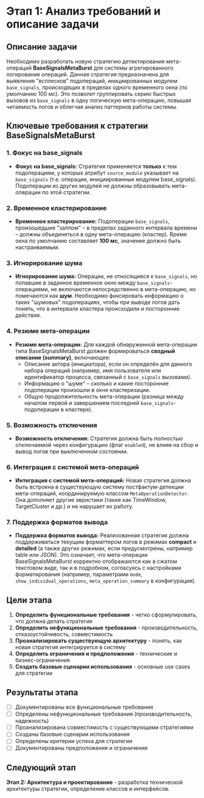 # Этап 1: Анализ требований и описание задачи

## Описание задачи

Необходимо разработать новую стратегию детектирования мета-операций **BaseSignalsMetaBurst** для системы агрегированного логирования операций. Данная стратегия предназначена для выявления "всплесков" подопераций, инициированных модулем `base_signals`, происходящих в пределах одного временного окна (по умолчанию 100 мс). Это позволит группировать серию быстрых вызовов из `base_signals` в одну логическую мета-операцию, повышая читаемость логов и облегчая анализ паттернов работы системы.

## Ключевые требования к стратегии BaseSignalsMetaBurst

### 1. Фокус на base_signals
* **Фокус на base_signals:** Стратегия применяется **только** к тем подоперациям, у которых атрибут `source_module` указывает на `base_signals` (т.е. операции, инициированные модулем base_signals). Подоперации из других модулей не должны образовывать мета-операции по этой стратегии.

### 2. Временное кластерирование
* **Временное кластерирование:** Подоперации `base_signals`, произошедшие "залпом" – в пределах заданного интервала времени – должны объединяться в одну мета-операцию (кластер). Время окна по умолчанию составляет **100 мс**, значение должно быть настраиваемым.

### 3. Игнорирование шума
* **Игнорирование шума:** Операции, не относящиеся к `base_signals`, но попавшие в заданное временное окно между `base_signals`-операциями, не включаются непосредственно в мета-операцию, но помечаются как **шум**. Необходимо фиксировать информацию о таких "шумовых" подоперациях, чтобы при выводе логов дать понять, что в интервале кластера происходили и посторонние действия.

### 4. Резюме мета-операции
* **Резюме мета-операции:** Для каждой обнаруженной мета-операции типа BaseSignalsMetaBurst должен формироваться **сводный описание (summary)**, включающее:
  * Описание актора (инициатора), если он определён для данного набора операций (например, имя пользователя или идентификатор процесса, связанный с `base_signals` вызовами).
  * Информацию о "шуме" – сколько и какие посторонние подоперации произошли в окне кластеризации.
  * Общую продолжительность мета-операции (разница между началом первой и завершением последней `base_signals`-подоперации в кластере).

### 5. Возможность отключения
* **Возможность отключения:** Стратегия должна быть полностью отключаемой через конфигурацию (флаг `enabled`), не влияя на сбор и вывод логов при выключенном состоянии.

### 6. Интеграция с системой мета-операций
* **Интеграция с системой мета-операций:** Новая стратегия должна быть встроена в существующую систему постфактум-детекции мета-операций, координируемую классом `MetaOperationDetector`. Она дополняет другие эвристики (такие как TimeWindow, TargetCluster и др.) и не нарушает их работу.

### 7. Поддержка форматов вывода
* **Поддержка форматов вывода:** Реализованная стратегия должна поддерживаться текущим форматтером логов в режимах **compact** и **detailed** (а также других режимах, если предусмотрены, например table или JSON). Это означает, что мета-операции BaseSignalsMetaBurst корректно отображаются как в сжатом текстовом виде, так и в подробном, согласуясь с настройками форматирования (например, параметрами `mode`, `show_individual_operations`, `meta_operation_summary` в конфигурации).

## Цели этапа

1. **Определить функциональные требования** - четко сформулировать, что должна делать стратегия
2. **Определить нефункциональные требования** - производительность, отказоустойчивость, совместимость
3. **Проанализировать существующую архитектуру** - понять, как новая стратегия интегрируется в систему
4. **Определить ограничения и предположения** - технические и бизнес-ограничения
5. **Создать базовые сценарии использования** - основные use cases для стратегии

## Результаты этапа

- [ ] Документированы все функциональные требования
- [ ] Определены нефункциональные требования (производительность, надежность)
- [ ] Проанализирована совместимость с существующими стратегиями
- [ ] Созданы базовые сценарии использования
- [ ] Определены критерии успеха для стратегии
- [ ] Документированы предположения и ограничения

## Следующий этап

**Этап 2: Архитектура и проектирование** - разработка технической архитектуры стратегии, определение классов и интерфейсов.
